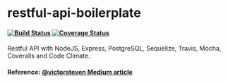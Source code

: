 # restful-api-boilerplate
#### [![Build Status](https://travis-ci.org/kazuhirodk/restful-api-boilerplate.svg?branch=master)](https://travis-ci.org/kazuhirodk/restful-api-boilerplate) [![Coverage Status](https://coveralls.io/repos/github/kazuhirodk/restful-api-boilerplate/badge.svg?branch=master)](https://coveralls.io/github/kazuhirodk/restful-api-boilerplate?branch=master)
Restful API with NodeJS, Express, PostgreSQL, Sequelize, Travis, Mocha, Coveralls and Code Climate.
#### Reference: [@victorsteven Medium article](https://medium.com/@victorsteven/restful-api-with-nodejs-express-postgresql-sequelize-travis-mocha-coveralls-and-code-climate-f28715f7a014)
